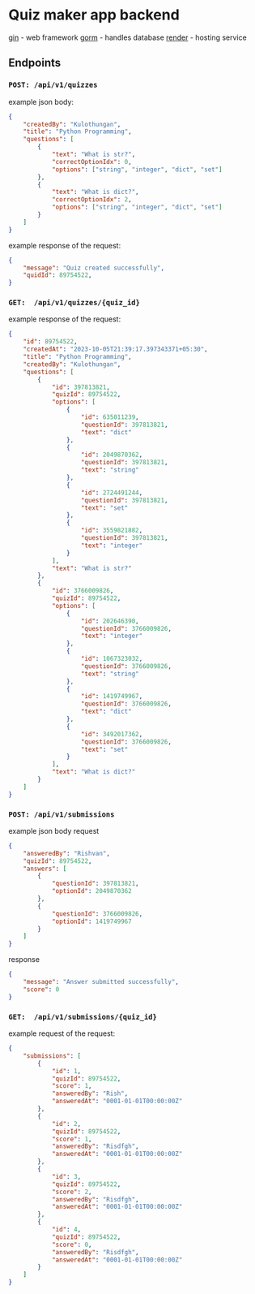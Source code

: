 # Quiz maker app backend

[gin](https://gin-gonic.com/) - web framework
[gorm](https://gorm.io/) - handles database
[render](https://render.com/) - hosting service


## Endpoints

### `POST: /api/v1/quizzes`

example json body:

```json
{
	"createdBy": "Kulothungan",
	"title": "Python Programming",
	"questions": [
		{
			"text": "What is str?",
			"correctOptionIdx": 0,
			"options": ["string", "integer", "dict", "set"]
		},
		{
			"text": "What is dict?",
			"correctOptionIdx": 2,
			"options": ["string", "integer", "dict", "set"]
		}
	]
}
```

example response of the request:

```json
{
	"message": "Quiz created successfully",
	"quidId": 89754522,
}
```

### `GET:  /api/v1/quizzes/{quiz_id}`

example response of the request:

```json
{
	"id": 89754522,
	"createdAt": "2023-10-05T21:39:17.397343371+05:30",
	"title": "Python Programming",
	"createdBy": "Kulothungan",
	"questions": [
		{
			"id": 397813821,
			"quizId": 89754522,
			"options": [
				{
					"id": 635011239,
					"questionId": 397813821,
					"text": "dict"
				},
				{
					"id": 2049870362,
					"questionId": 397813821,
					"text": "string"
				},
				{
					"id": 2724491244,
					"questionId": 397813821,
					"text": "set"
				},
				{
					"id": 3559821882,
					"questionId": 397813821,
					"text": "integer"
				}
			],
			"text": "What is str?"
		},
		{
			"id": 3766009826,
			"quizId": 89754522,
			"options": [
				{
					"id": 202646390,
					"questionId": 3766009826,
					"text": "integer"
				},
				{
					"id": 1067323032,
					"questionId": 3766009826,
					"text": "string"
				},
				{
					"id": 1419749967,
					"questionId": 3766009826,
					"text": "dict"
				},
				{
					"id": 3492017362,
					"questionId": 3766009826,
					"text": "set"
				}
			],
			"text": "What is dict?"
		}
	]
}
```


### `POST: /api/v1/submissions`

example json body request

```json
{
	"answeredBy": "Rishvan",
	"quizId": 89754522,
	"answers": [
		{
			"questionId": 397813821,
			"optionId": 2049870362
		},
		{
			"questionId": 3766009826,
			"optionId": 1419749967
		}
	]
}
```

response
```json
{
	"message": "Answer submitted successfully",
	"score": 0
}
```


### `GET:  /api/v1/submissions/{quiz_id}`

example request of the request:

```json
{
	"submissions": [
		{
			"id": 1,
			"quizId": 89754522,
			"score": 1,
			"answeredBy": "Rish",
			"answeredAt": "0001-01-01T00:00:00Z"
		},
		{
			"id": 2,
			"quizId": 89754522,
			"score": 1,
			"answeredBy": "Risdfgh",
			"answeredAt": "0001-01-01T00:00:00Z"
		},
		{
			"id": 3,
			"quizId": 89754522,
			"score": 2,
			"answeredBy": "Risdfgh",
			"answeredAt": "0001-01-01T00:00:00Z"
		},
		{
			"id": 4,
			"quizId": 89754522,
			"score": 0,
			"answeredBy": "Risdfgh",
			"answeredAt": "0001-01-01T00:00:00Z"
		}
	]
}
```

